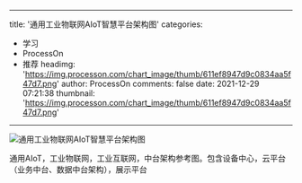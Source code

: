 
---
title: '通用工业物联网AIoT智慧平台架构图'
categories: 
 - 学习
 - ProcessOn
 - 推荐
headimg: 'https://img.processon.com/chart_image/thumb/611ef8947d9c0834aa5f47d7.png'
author: ProcessOn
comments: false
date: 2021-12-29 07:21:38
thumbnail: 'https://img.processon.com/chart_image/thumb/611ef8947d9c0834aa5f47d7.png'
---

<div>   
<img class="thumb" alt="通用工业物联网AIoT智慧平台架构图" src="https://img.processon.com/chart_image/thumb/611ef8947d9c0834aa5f47d7.png" referrerpolicy="no-referrer">
<p>通用AIoT，工业物联网，工业互联网，中台架构参考图。包含设备中心，云平台（业务中台、数据中台架构），展示平台</p>  
</div>
            